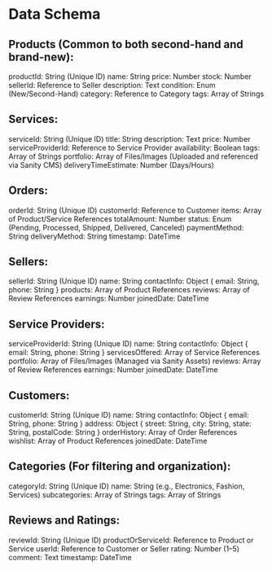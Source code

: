 # Data Schema

## Products (Common to both second-hand and brand-new):

productId: String (Unique ID)
name: String
price: Number
stock: Number
sellerId: Reference to Seller
description: Text
condition: Enum (New/Second-Hand)
category: Reference to Category
tags: Array of Strings

## Services:

serviceId: String (Unique ID)
title: String
description: Text
price: Number
serviceProviderId: Reference to Service Provider
availability: Boolean
tags: Array of Strings
portfolio: Array of Files/Images (Uploaded and referenced via Sanity CMS)
deliveryTimeEstimate: Number (Days/Hours)

## Orders:

orderId: String (Unique ID)
customerId: Reference to Customer
items: Array of Product/Service References
totalAmount: Number
status: Enum (Pending, Processed, Shipped, Delivered, Canceled)
paymentMethod: String
deliveryMethod: String
timestamp: DateTime

## Sellers:

sellerId: String (Unique ID)
name: String
contactInfo: Object { email: String, phone: String }
products: Array of Product References
reviews: Array of Review References
earnings: Number
joinedDate: DateTime

## **Service Providers:**

serviceProviderId: String (Unique ID)
name: String
contactInfo: Object { email: String, phone: String }
servicesOffered: Array of Service References
portfolio: Array of Files/Images (Managed via Sanity Assets)
reviews: Array of Review References
earnings: Number
joinedDate: DateTime

## Customers:

customerId: String (Unique ID)
name: String
contactInfo: Object { email: String, phone: String }
address: Object { street: String, city: String, state: String, postalCode: String }
orderHistory: Array of Order References
wishlist: Array of Product References
joinedDate: DateTime

## Categories (For filtering and organization):

categoryId: String (Unique ID)
name: String (e.g., Electronics, Fashion, Services)
subcategories: Array of Strings
tags: Array of Strings

## Reviews and Ratings:

reviewId: String (Unique ID)
productOrServiceId: Reference to Product or Service
userId: Reference to Customer or Seller
rating: Number (1–5)
comment: Text
timestamp: DateTime
